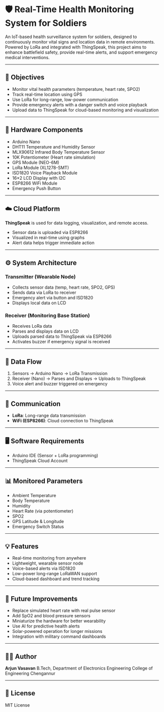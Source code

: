 # 🛡️ Real-Time Health Monitoring System for Soldiers

An IoT-based health surveillance system for soldiers, designed to continuously monitor vital signs and location data in remote environments. Powered by LoRa and integrated with ThingSpeak, this project aims to enhance battlefield safety, provide real-time alerts, and support emergency medical interventions.

---

## 🎯 Objectives

* Monitor vital health parameters (temperature, heart rate, SPO2)
* Track real-time location using GPS
* Use LoRa for long-range, low-power communication
* Provide emergency alerts with a danger switch and voice playback
* Upload data to ThingSpeak for cloud-based monitoring and visualization

---

## 🧰 Hardware Components

* Arduino Nano
* DHT11 Temperature and Humidity Sensor
* MLX90612 Infrared Body Temperature Sensor
* 10K Potentiometer (Heart rate simulation)
* GPS Module (NEO-6M)
* LoRa Module (XL1278-SMT)
* ISD1820 Voice Playback Module
* 16×2 LCD Display with I2C
* ESP8266 WiFi Module
* Emergency Push Button

---

## ☁️ Cloud Platform

**ThingSpeak** is used for data logging, visualization, and remote access.

* Sensor data is uploaded via ESP8266
* Visualized in real-time using graphs
* Alert data helps trigger immediate action

---

## ⚙️ System Architecture

### Transmitter (Wearable Node)

* Collects sensor data (temp, heart rate, SPO2, GPS)
* Sends data via LoRa to receiver
* Emergency alert via button and ISD1820
* Displays local data on LCD

### Receiver (Monitoring Base Station)

* Receives LoRa data
* Parses and displays data on LCD
* Uploads parsed data to ThingSpeak via ESP8266
* Activates buzzer if emergency signal is received

---

## 🔁 Data Flow

1. Sensors → Arduino Nano → LoRa Transmission
2. Receiver (Nano) → Parses and Displays → Uploads to ThingSpeak
3. Voice alert and buzzer triggered on emergency

---

## 📡 Communication

* **LoRa**: Long-range data transmission
* **WiFi (ESP8266)**: Cloud connection to ThingSpeak

---

## 🖥️ Software Requirements

* Arduino IDE (Sensor + LoRa programming)
* ThingSpeak Cloud Account

---

## 📊 Monitored Parameters

* Ambient Temperature
* Body Temperature
* Humidity
* Heart Rate (via potentiometer)
* SPO2
* GPS Latitude & Longitude
* Emergency Switch Status

---

## 💡 Features

* Real-time monitoring from anywhere
* Lightweight, wearable sensor node
* Voice-based alerts via ISD1820
* Low-power long-range LoRaWAN support
* Cloud-based dashboard and trend tracking

---

## 🔮 Future Improvements

* Replace simulated heart rate with real pulse sensor
* Add SpO2 and blood pressure sensors
* Miniaturize the hardware for better wearability
* Use AI for predictive health alerts
* Solar-powered operation for longer missions
* Integration with military command dashboards

---

## 👨‍💻 Author

**Arjun Vasavan**
B.Tech, Department of Electronics Engineering
College of Engineering Chengannur

---

## 📄 License

MIT License
